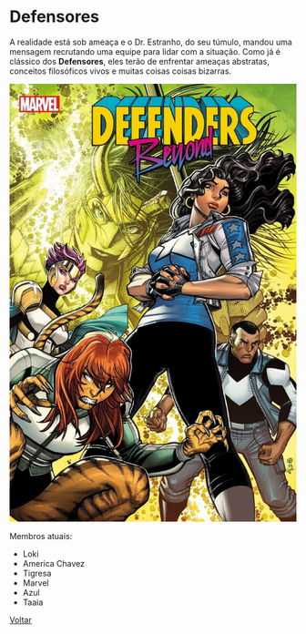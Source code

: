 # Defensores

A realidade está sob ameaça e o Dr. Estranho, do seu túmulo, mandou uma mensagem recrutando uma equipe para lidar com a situação. Como já é clássico dos **Defensores**, eles terão de enfrentar ameaças abstratas, conceitos filosóficos vivos e muitas coisas coisas bizarras. 

![Defensores](imagens/defensores.jpg)

Membros atuais:
 - Loki
 - America Chavez
 - Tigresa
 - Marvel
 - Azul
 - Taaia

[Voltar](README.md)

